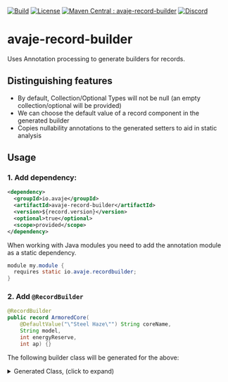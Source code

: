 [![Build](https://github.com/avaje/avaje-spi-service/actions/workflows/build.yml/badge.svg)](https://github.com/avaje/avaje-spi-service/actions/workflows/build.yml)
[![License](https://img.shields.io/badge/License-Apache%202.0-blue.svg)](https://github.com/avaje/avaje-spi-service/blob/master/LICENSE)
[![Maven Central : avaje-record-builder](https://maven-badges.herokuapp.com/maven-central/io.avaje/avaje-record-builder/badge.svg)](https://maven-badges.herokuapp.com/maven-central/io.avaje/avaje-record-builder)
[![Discord](https://img.shields.io/discord/1074074312421683250?color=%237289da&label=discord)](https://discord.gg/Qcqf9R27BR)
# avaje-record-builder
Uses Annotation processing to generate builders for records.

## Distinguishing features
- By default, Collection/Optional Types will not be null (an empty collection/optional will be provided)
- We can choose the default value of a record component in the generated builder
- Copies nullability annotations to the generated setters to aid in static analysis

## Usage
### 1. Add dependency:
```xml
<dependency>
  <groupId>io.avaje</groupId>
  <artifactId>avaje-record-builder</artifactId>
  <version>${record.version}</version>
  <optional>true</optional>
  <scope>provided</scope>
</dependency>
```

When working with Java modules you need to add the annotation module as a static dependency.
```java
module my.module {
  requires static io.avaje.recordbuilder;
}
```
### 2. Add `@RecordBuilder`
```java
@RecordBuilder
public record ArmoredCore(
    @DefaultValue("\"Steel Haze\"") String coreName,
    String model,
    int energyReserve, 
    int ap) {}
```

The following builder class will be generated for the above:
<details>
    <summary>Generated Class, (click to expand)</summary>
<pre content="java">
/**  Builder class for {@link ArmoredCore} */
public class ArmoredCoreBuilder {
  private String coreName = "Steel Haze";
  private String model;
  private int energyReserve;
  private int ap;

  private ArmoredCoreBuilder() {
  }

  private ArmoredCoreBuilder(String coreName, String model, int energyReserve, int ap) {
    this.coreName = coreName;
    this.model = model;
    this.energyReserve = energyReserve;
    this.ap = ap;
  }

  /**
   * Return a new builder with all fields set to default Java values
   */
  public static ArmoredCoreBuilder builder() {
      return new ArmoredCoreBuilder();
  }

  /**
   * Return a new builder with all fields set to the values taken from the given record instance
   */
  public static ArmoredCoreBuilder builder(ArmoredCore from) {
      return new ArmoredCoreBuilder(from.coreName(), from.model(), from.energyReserve(), from.ap());
  }

  /**
   * Return a new ArmoredCore instance with all fields set to the current values in this builder
   */
  public ArmoredCore build() {
      return new ArmoredCore(coreName, model, energyReserve, ap);
  }
  /**
   * Set a new value for the {@code coreName} record component in the builder
   */
  public ArmoredCoreBuilder coreName(String coreName) {
      this.coreName = coreName;
      return this;
  }
  /**
   * Set a new value for the {@code model} record component in the builder
   */
  public ArmoredCoreBuilder model(String model) {
      this.model = model;
      return this;
  }
  /**
   * Set a new value for the {@code energyReserve} record component in the builder
   */
  public ArmoredCoreBuilder energyReserve(int energyReserve) {
      this.energyReserve = energyReserve;
      return this;
  }
  /**
   * Set a new value for the {@code ap} record component in the builder
   */
  public ArmoredCoreBuilder ap(int ap) {
      this.ap = ap;
      return this;
  }
}
```
  </pre>
</details>

## Default Values
Using `@DefaultValue` we can directly write the code to set the default value in the generated builder. This allows us to directly write a value or use static methods to set the default builder state.
```java
@RecordBuilder
public record Defaults(
@DefaultValue("List.of(1,2,3)") List<Integer> list,
@DefaultValue("24") int num,
@DefaultValue("\"string val\"") String str,
@DefaultValue("CustomClass.createDefault()") CustomClass custom) {}
```

This will generate:
```java
public class DefaultsBuilder {
  private List<Integer> list = List.of(1,2,3);
  private int num = 24;
  private String str = "string val";
  private CustomClass custom = CustomClass.createDefault();

...the rest of the builder
```
